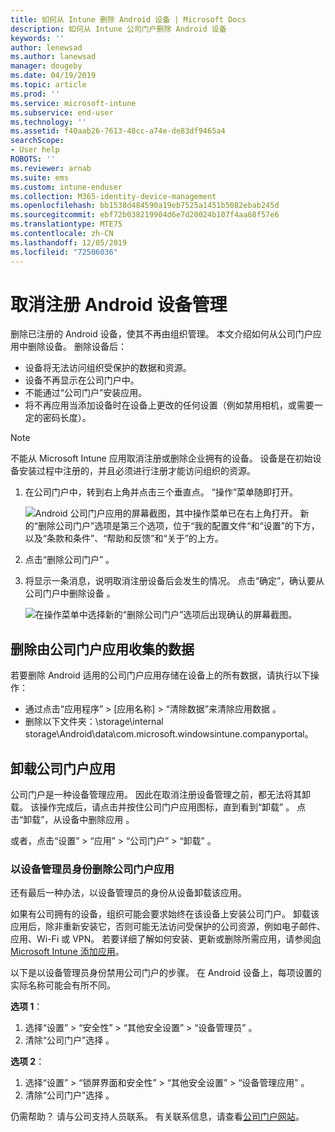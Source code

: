 ```yaml
---
title: 如何从 Intune 删除 Android 设备 | Microsoft Docs
description: 如何从 Intune 公司门户删除 Android 设备
keywords: ''
author: lenewsad
ms.author: lanewsad
manager: dougeby
ms.date: 04/19/2019
ms.topic: article
ms.prod: ''
ms.service: microsoft-intune
ms.subservice: end-user
ms.technology: ''
ms.assetid: f40aab26-7613-48cc-a74e-de83df9465a4
searchScope:
- User help
ROBOTS: ''
ms.reviewer: arnab
ms.suite: ems
ms.custom: intune-enduser
ms.collection: M365-identity-device-management
ms.openlocfilehash: bb1538d484590a19eb7525a1451b5082ebab245d
ms.sourcegitcommit: ebf72b038219904d6e7d20024b107f4aa68f57e6
ms.translationtype: MTE75
ms.contentlocale: zh-CN
ms.lasthandoff: 12/05/2019
ms.locfileid: "72506036"
---
```

# <a name="unenroll-your-android-device-from-management"></a>取消注册 Android 设备管理  

删除已注册的 Android 设备，使其不再由组织管理。 本文介绍如何从公司门户应用中删除设备。 删除设备后：  

* 设备将无法访问组织受保护的数据和资源。
* 设备不再显示在公司门户中。
* 不能通过“公司门户”安装应用。
* 将不再应用当添加设备时在设备上更改的任何设置（例如禁用相机，或需要一定的密码长度）。  

> [!NOTE]
> 不能从 Microsoft Intune 应用取消注册或删除企业拥有的设备。 设备是在初始设备安装过程中注册的，并且必须进行注册才能访问组织的资源。  

1. 在公司门户中，转到右上角并点击三个垂直点。 “操作”菜单随即打开。

   ![Android 公司门户应用的屏幕截图，其中操作菜单已在右上角打开。 新的“删除公司门户”选项是第三个选项，位于“我的配置文件“和“设置”的下方，以及“条款和条件”、“帮助和反馈”和“关于”的上方。](./media/android_remove_cp_menu_action_after_1705.png)

2. 点击“删除公司门户”  。  

3. 将显示一条消息，说明取消注册设备后会发生的情况。 点击“确定”，确认要从公司门户中删除设备  。

   ![在操作菜单中选择新的“删除公司门户”选项后出现确认的屏幕截图。](./media/android_remove_cp_menu_confirmation_after_1705.png)

## <a name="remove-data-collected-by-the-company-portal-app"></a>删除由公司门户应用收集的数据  

若要删除 Android 适用的公司门户应用存储在设备上的所有数据，请执行以下操作：

- 通过点击“应用程序” >  [应用名称]  > “清除数据”来清除应用数据    。
- 删除以下文件夹：\storage\internal storage\Android\data\com.microsoft.windowsintune.companyportal。

## <a name="uninstall-the-company-portal-app"></a>卸载公司门户应用

公司门户是一种设备管理应用。 因此在取消注册设备管理之前，都无法将其卸载。 该操作完成后，请点击并按住公司门户应用图标，直到看到“卸载”  。 点击“卸载”，从设备中删除应用  。  

或者，点击“设置” > “应用” > “公司门户” > “卸载”     。  

### <a name="remove-the-company-portal-app-as-a-device-administrator"></a>以设备管理员身份删除公司门户应用

还有最后一种办法，以设备管理员的身份从设备卸载该应用。  

如果有公司拥有的设备，组织可能会要求始终在该设备上安装公司门户。 卸载该应用后，除非重新安装它，否则可能无法访问受保护的公司资源，例如电子邮件、应用、Wi-Fi 或 VPN。 若要详细了解如何安装、更新或删除所需应用，请参阅[向 Microsoft Intune 添加应用](/intune/apps/apps-add#apps-that-are-added-automatically-by-intune)。

以下是以设备管理员身份禁用公司门户的步骤。 在 Android 设备上，每项设置的实际名称可能会有所不同。  

**选项 1**：  

1. 选择“设置” > “安全性” > “其他安全设置” > “设备管理员”     。  
2. 清除“公司门户”选择  。  

**选项 2**：

1. 选择“设置” > “锁屏界面和安全性” > “其他安全设置” > “设备管理应用”     。
2. 清除“公司门户”选择  。

仍需帮助？ 请与公司支持人员联系。 有关联系信息，请查看[公司门户网站](https://go.microsoft.com/fwlink/?linkid=2010980)。
